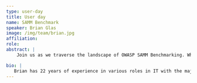 ```yaml
---
type: user-day
title: User day
name: SAMM Benchmark
speaker: Brian Glas
image: /img/team/brian.jpg
affiliation: 
role: 
abstract: |
    Join us as we traverse the landscape of OWASP SAMM Benchmarking. Whether you're a seasoned SAMM veteran or a newcomer to the software assurance world, this presentation provides insights into the new SAMM Benchmark collection and visualization processes. Well walkthrough how to contribute and what you can expect for information once we reach a critical mass of data.

bio: |
   Brian has 22 years of experience in various roles in IT with the majority of that in application development and security. His day job is serving as an Assistant Professor teaching a full load of Computer Science and Cybersecurity classes at Union University. He helped build the FedEx AppSec team, worked on the Trustworthy Computing team at Microsoft, consulted on software security for years, and served as a project lead and active contributor for SAMM v1.1-2.0+ and OWASP Top 10 2017, 2021, 2024, and the OWASP DAVID project. Brian is a contributor to the RABET-V Pilot Program for assessing non-voting election technology. He holds several Cybersecurity and IT certifications and is working on his Doctor of Computer Science in Cybersecurity and Information Assurance.
---
```

